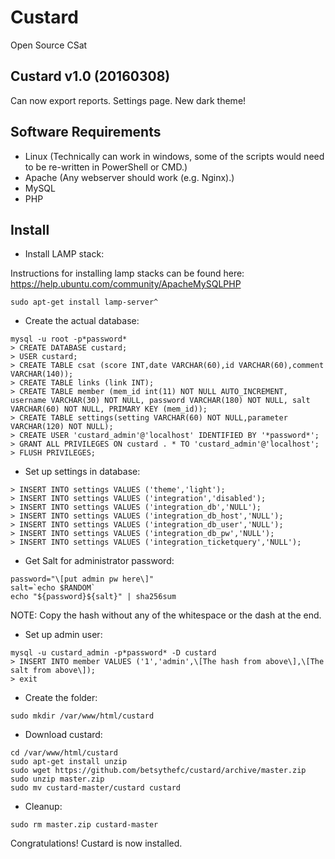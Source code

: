 # Custard
Open Source CSat

Custard v1.0 (20160308)
------------------------
Can now export reports.
Settings page.
New dark theme!

Software Requirements
---------------------
 - Linux (Technically can work in windows, some of the scripts would need to be re-written in PowerShell or CMD.)
 - Apache (Any webserver should work (e.g. Nginx).)
 - MySQL
 - PHP

Install
-------

 - Install LAMP stack:

Instructions for installing lamp stacks can be found here: https://help.ubuntu.com/community/ApacheMySQLPHP

```
sudo apt-get install lamp-server^
```

 - Create the actual database:
```
mysql -u root -p*password*
> CREATE DATABASE custard;
> USER custard;
> CREATE TABLE csat (score INT,date VARCHAR(60),id VARCHAR(60),comment VARCHAR(140));
> CREATE TABLE links (link INT);
> CREATE TABLE member (mem_id int(11) NOT NULL AUTO_INCREMENT, username VARCHAR(30) NOT NULL, password VARCHAR(180) NOT NULL, salt VARCHAR(60) NOT NULL, PRIMARY KEY (mem_id));
> CREATE TABLE settings(setting VARCHAR(60) NOT NULL,parameter VARCHAR(120) NOT NULL);
> CREATE USER 'custard_admin'@'localhost' IDENTIFIED BY '*password*';
> GRANT ALL PRIVILEGES ON custard . * TO 'custard_admin'@'localhost';
> FLUSH PRIVILEGES;
```

 - Set up settings in database:
```
> INSERT INTO settings VALUES ('theme','light');
> INSERT INTO settings VALUES ('integration','disabled');
> INSERT INTO settings VALUES ('integration_db','NULL');
> INSERT INTO settings VALUES ('integration_db_host','NULL');
> INSERT INTO settings VALUES ('integration_db_user','NULL');
> INSERT INTO settings VALUES ('integration_db_pw','NULL');
> INSERT INTO settings VALUES ('integration_ticketquery','NULL');
```

 - Get Salt for administrator password:
```
password="\[put admin pw here\]"
salt=`echo $RANDOM`
echo "${password}${salt}" | sha256sum
```
NOTE: Copy the hash without any of the whitespace or the dash at the end.

 - Set up admin user:
```
mysql -u custard_admin -p*password* -D custard
> INSERT INTO member VALUES ('1','admin',\[The hash from above\],\[The salt from above\]);
> exit
```

 - Create the folder:
```
sudo mkdir /var/www/html/custard
```

 - Download custard:
```
cd /var/www/html/custard
sudo apt-get install unzip
sudo wget https://github.com/betsythefc/custard/archive/master.zip
sudo unzip master.zip
sudo mv custard-master/custard custard
```

 - Cleanup:

```
sudo rm master.zip custard-master
```

Congratulations! Custard is now installed.


